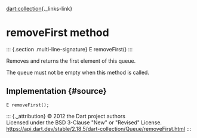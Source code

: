 [dart:collection](../../dart-collection/dart-collection-library){._links-link}

removeFirst method
==================

::: {.section .multi-line-signature}
E removeFirst()
:::

Removes and returns the first element of this queue.

The queue must not be empty when this method is called.

Implementation {#source}
--------------

``` {.language-dart data-language="dart"}
E removeFirst();
```

::: {._attribution}
© 2012 the Dart project authors\
Licensed under the BSD 3-Clause \"New\" or \"Revised\" License.\
<https://api.dart.dev/stable/2.18.5/dart-collection/Queue/removeFirst.html>
:::
